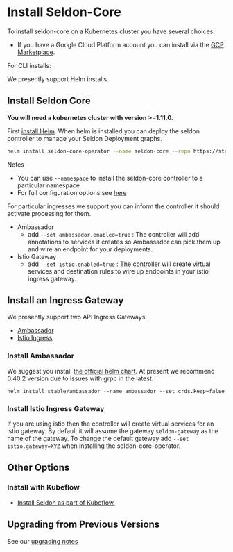 # Install Seldon-Core

To install seldon-core on a Kubernetes cluster you have several choices:

 * If you have a Google Cloud Platform account you can install via the [GCP Marketplace](https://console.cloud.google.com/marketplace/details/seldon-portal/seldon-core).

For CLI installs:

We presently support Helm installs.

## Install Seldon Core

**You will need a kubernetes cluster with version >=1.11.0.**

First [install Helm](https://docs.helm.sh). When helm is installed you can deploy the seldon controller to manage your Seldon Deployment graphs.

```bash 
helm install seldon-core-operator --name seldon-core --repo https://storage.googleapis.com/seldon-charts --set usageMetrics.enabled=true
```

Notes

 * You can use ```--namespace``` to install the seldon-core controller to a particular namespace
 * For full configuration options see [here](../reference/helm.md)

For particular ingresses we support you can inform the controller it should activate processing for them.

 * Ambassador
   * add `--set ambassador.enabled=true` : The controller will add annotations to services it creates so Ambassador can pick them up and wire an endpoint for your deployments.
 * Istio Gateway
   * add `--set istio.enabled=true` : The controller will create virtual services and destination rules to wire up endpoints in your istio ingress gateway.

## Install an Ingress Gateway

We presently support two API Ingress Gateways

 * [Ambassador](https://www.getambassador.io/)
 * [Istio Ingress](https://istio.io/)

### Install Ambassador

We suggest you install [the official helm chart](https://github.com/helm/charts/tree/master/stable/ambassador). At present we recommend 0.40.2 version due to issues with grpc in the latest.

```
helm install stable/ambassador --name ambassador --set crds.keep=false
```

### Install Istio Ingress Gateway

If you are using istio then the controller will create virtual services for an istio gateway. By default it will assume the gateway `seldon-gateway` as the name of the gateway. To change the default gateway add `--set istio.gateway=XYZ` when installing the seldon-core-operator.

## Other Options

### Install with Kubeflow

  * [Install Seldon as part of Kubeflow.](https://www.kubeflow.org/docs/guides/components/seldon/#seldon-serving)


## Upgrading from Previous Versions

See our [upgrading notes](../reference/upgrading.md)

